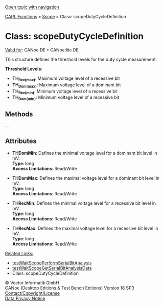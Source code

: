 [Open topic with navigation](../../../../../CANoeDEFamily.htm#Topics/CAPLFunctions/Scope/Classes/CAPLfunctionScopeDutyCycleDefinition.md)

[CAPL Functions](../../CAPLfunctions.md) » [Scope](../CAPLfunctionsScopeOverview.md) » Class: scopeDutyCycleDefinition

# Class: scopeDutyCycleDefinition

[Valid for](../../../Shared/FeatureAvailability.md): CANoe DE • CANoe:lite DE

This structure defines the threshold levels for the duty cycle measurement.

**Threshold Levels:**

- **TH<sub>Rec(max)</sub>**: Maximum voltage level of a recessive bit
- **TH<sub>Dom(max)</sub>**: Maximum voltage level of a dominant bit
- **TH<sub>Rec(min)</sub>**: Minimum voltage level of a recessive bit
- **TH<sub>Dom(min)</sub>**: Minimum voltage level of a recessive bit

## Methods

—

## Attributes

- **THDomMin**: Defines the minimal voltage level for a dominant bit level in mV.  
  **Type**: long  
  **Access Limitations**: Read/Write

- **THDomMax**: Defines the maximal voltage level for a dominant bit level in mV.  
  **Type**: long  
  **Access Limitations**: Read/Write

- **THRecMin**: Defines the minimal voltage level for a recessive bit level in mV.  
  **Type**: long  
  **Access Limitations**: Read/Write

- **THRecMax**: Defines the maximal voltage level for a recessive bit level in mV.  
  **Type**: long  
  **Access Limitations**: Read/Write

[Related Links:](../../Test/Functions/CAPLfunctionTestWaitScopePerformSerialBitAnalysis.md)  
- [testWaitScopePerformSerialBitAnalysis](../../Test/Functions/CAPLfunctionTestWaitScopePerformSerialBitAnalysis.md)  
- [testWaitScopeGetSerialBitAnalysisData](../../Test/Functions/CAPLfunctionTestWaitScopeGetSerialBitAnalysisData.md)  
- Class: scopeDutyCycleDefinition

© Vector Informatik GmbH  
CANoe (Desktop Editions & Test Bench Editions) Version 18 SP3  
[Contact/Copyright/License](../../../Shared/ContactCopyrightLicense.md)  
[Data Privacy Notice](https://www.vector.com/int/en/company/get-info/privacy-policy/)